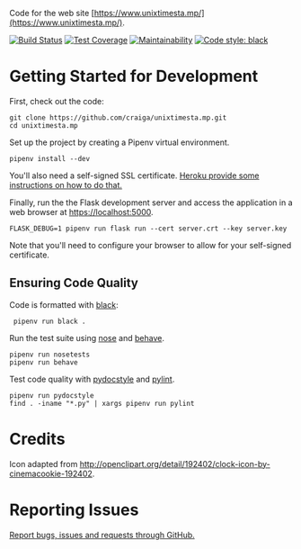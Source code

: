 Code for the web site [https://www.unixtimesta.mp/](https://www.unixtimesta.mp/).

[![Build Status](https://travis-ci.org/craiga/unixtimesta.mp.svg?branch=master)](https://travis-ci.org/craiga/unixtimesta.mp) [![Test Coverage](https://api.codeclimate.com/v1/badges/bd45bad0c1d6d7484bb0/test_coverage)](https://codeclimate.com/github/craiga/unixtimesta.mp/test_coverage) [![Maintainability](https://api.codeclimate.com/v1/badges/bd45bad0c1d6d7484bb0/maintainability)](https://codeclimate.com/github/craiga/unixtimesta.mp/maintainability)  [![Code style: black](https://img.shields.io/badge/code%20style-black-000000.svg)](https://github.com/ambv/black)


# Getting Started for Development

First, check out the code:

    git clone https://github.com/craiga/unixtimesta.mp.git
    cd unixtimesta.mp

Set up the project by creating a Pipenv virtual environment.

    pipenv install --dev

You'll also need a self-signed SSL certificate. [Heroku provide some instructions on how to do that.](https://devcenter.heroku.com/articles/ssl-certificate-self)

Finally, run the the Flask development server and access the application in a web browser at [https://localhost:5000](https://localhost:5000).

    FLASK_DEBUG=1 pipenv run flask run --cert server.crt --key server.key

Note that you'll need to configure your browser to allow for your self-signed certificate.


## Ensuring Code Quality

Code is formatted with [black](https://black.readthedocs.io/en/latest/):

     pipenv run black .

Run the test suite using [nose](https://nose.readthedocs.io/en/latest/) and [behave](http://behave.readthedocs.io/en/latest/).

    pipenv run nosetests
    pipenv run behave

Test code quality with [pydocstyle](http://www.pydocstyle.org) and [pylint](https://www.pylint.org).

    pipenv run pydocstyle
    find . -iname "*.py" | xargs pipenv run pylint


# Credits

Icon adapted from http://openclipart.org/detail/192402/clock-icon-by-cinemacookie-192402.


# Reporting Issues

[Report bugs, issues and requests through GitHub.](https://github.com/craiga/unixtimesta.mp/issues)
